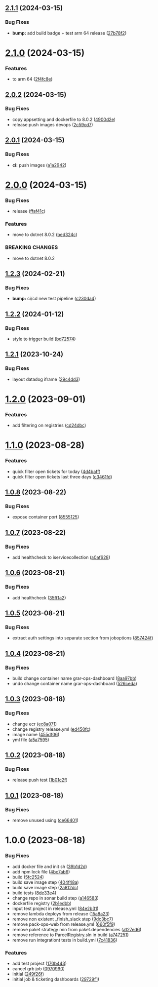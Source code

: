 ## [2.1.1](https://github.com/Informatievlaanderen/basisregisters-ops/compare/v2.1.0...v2.1.1) (2024-03-15)


### Bug Fixes

* **bump:** add build badge + test arm 64 release ([27b78f2](https://github.com/Informatievlaanderen/basisregisters-ops/commit/27b78f2cffe8a41563416cbb891633a48c0549bf))

# [2.1.0](https://github.com/Informatievlaanderen/basisregisters-ops/compare/v2.0.2...v2.1.0) (2024-03-15)


### Features

* to arm 64 ([2f4fc8e](https://github.com/Informatievlaanderen/basisregisters-ops/commit/2f4fc8e45e5a2ab59e48345a9bfbd7fee764a015))

## [2.0.2](https://github.com/Informatievlaanderen/basisregisters-ops/compare/v2.0.1...v2.0.2) (2024-03-15)


### Bug Fixes

* copy appsetting and dockerfile to 8.0.2 ([4900d2e](https://github.com/Informatievlaanderen/basisregisters-ops/commit/4900d2eee22f23bda30528f6f30d1a125fee8e02))
* release push images devops ([2c59cd7](https://github.com/Informatievlaanderen/basisregisters-ops/commit/2c59cd7d5a1df5bd73627ba0da6c3219b1ab5f81))

## [2.0.1](https://github.com/Informatievlaanderen/basisregisters-ops/compare/v2.0.0...v2.0.1) (2024-03-15)


### Bug Fixes

* **ci:**  push images ([a1a2942](https://github.com/Informatievlaanderen/basisregisters-ops/commit/a1a294239486657f1f72ad572a184b161d950ac3))

# [2.0.0](https://github.com/Informatievlaanderen/basisregisters-ops/compare/v1.2.3...v2.0.0) (2024-03-15)


### Bug Fixes

* release ([ffaf41c](https://github.com/Informatievlaanderen/basisregisters-ops/commit/ffaf41c325d05db67cc6df5fb6c5f7ca96a8316d))


### Features

* move to dotnet 8.0.2 ([bed324c](https://github.com/Informatievlaanderen/basisregisters-ops/commit/bed324c477ffe97dfcef99507aea5904d076e003))


### BREAKING CHANGES

* move to dotnet 8.0.2

## [1.2.3](https://github.com/Informatievlaanderen/basisregisters-ops/compare/v1.2.2...v1.2.3) (2024-02-21)


### Bug Fixes

* **bump:** ci/cd new test pipeline ([c230da4](https://github.com/Informatievlaanderen/basisregisters-ops/commit/c230da46c0f99fa90b8810ef6acfb5603ac0ae26))

## [1.2.2](https://github.com/Informatievlaanderen/basisregisters-ops/compare/v1.2.1...v1.2.2) (2024-01-12)


### Bug Fixes

* style to trigger build ([bd72574](https://github.com/Informatievlaanderen/basisregisters-ops/commit/bd72574df5c1f5b219d1e8fa479c00fd5ab42334))

## [1.2.1](https://github.com/Informatievlaanderen/basisregisters-ops/compare/v1.2.0...v1.2.1) (2023-10-24)


### Bug Fixes

* layout datadog iframe ([29c4dd3](https://github.com/Informatievlaanderen/basisregisters-ops/commit/29c4dd378beb25e621069bb15cb8475ef0e9c5ea))

# [1.2.0](https://github.com/Informatievlaanderen/basisregisters-ops/compare/v1.1.0...v1.2.0) (2023-09-01)


### Features

* add filtering on registries ([cd24dbc](https://github.com/Informatievlaanderen/basisregisters-ops/commit/cd24dbcfab4aa939040d3d63bade4f807759da98))

# [1.1.0](https://github.com/Informatievlaanderen/basisregisters-ops/compare/v1.0.8...v1.1.0) (2023-08-28)


### Features

* quick filter open tickets for today ([4d4baff](https://github.com/Informatievlaanderen/basisregisters-ops/commit/4d4baff3c5fd8355b5862680d803625f3f57d7aa))
* quick filter open tickets last three days ([c3461fd](https://github.com/Informatievlaanderen/basisregisters-ops/commit/c3461fdf656f740355fa7f177299ea616d1dd954))

## [1.0.8](https://github.com/Informatievlaanderen/basisregisters-ops/compare/v1.0.7...v1.0.8) (2023-08-22)


### Bug Fixes

* expose container port ([8555125](https://github.com/Informatievlaanderen/basisregisters-ops/commit/8555125f4977647f031f7ca36876ba45c7ffc1d8))

## [1.0.7](https://github.com/Informatievlaanderen/basisregisters-ops/compare/v1.0.6...v1.0.7) (2023-08-22)


### Bug Fixes

* add healthcheck to iservicecollection ([a0af628](https://github.com/Informatievlaanderen/basisregisters-ops/commit/a0af6288526fcb4fd26da1edf429a881584c661c))

## [1.0.6](https://github.com/Informatievlaanderen/basisregisters-ops/compare/v1.0.5...v1.0.6) (2023-08-21)


### Bug Fixes

* add healthcheck ([35ff1a2](https://github.com/Informatievlaanderen/basisregisters-ops/commit/35ff1a23e8a8ca25563664f661b0d90c0ab740b7))

## [1.0.5](https://github.com/Informatievlaanderen/basisregisters-ops/compare/v1.0.4...v1.0.5) (2023-08-21)


### Bug Fixes

* extract auth settings into separate section from joboptions ([857424f](https://github.com/Informatievlaanderen/basisregisters-ops/commit/857424faaa158b5ca9e8c88b7b3a3e0c0f83bb3a))

## [1.0.4](https://github.com/Informatievlaanderen/basisregisters-ops/compare/v1.0.3...v1.0.4) (2023-08-21)


### Bug Fixes

* build change container name grar-ops-dashboard ([8aa97bb](https://github.com/Informatievlaanderen/basisregisters-ops/commit/8aa97bbcbdf5ba4c34c6f589a4fee35b084f0086))
* undo change container name grar-ops-dashboard ([526ceda](https://github.com/Informatievlaanderen/basisregisters-ops/commit/526cedaad8148a48f1bc3c2127e2f7bec33f99f8))

## [1.0.3](https://github.com/Informatievlaanderen/basisregisters-ops/compare/v1.0.2...v1.0.3) (2023-08-18)


### Bug Fixes

* change ecr ([ec8a071](https://github.com/Informatievlaanderen/basisregisters-ops/commit/ec8a07164ed6241d2fa22069b33040a89bd4f2f1))
* change registry release.yml ([ed450fc](https://github.com/Informatievlaanderen/basisregisters-ops/commit/ed450fcec34c476947a9bac5cf08eb6b9a9c4121))
* image name ([455df06](https://github.com/Informatievlaanderen/basisregisters-ops/commit/455df06038902c74665a5b60e8f5aefa6605154e))
* yml file ([a5a7595](https://github.com/Informatievlaanderen/basisregisters-ops/commit/a5a759554e610d8b9145f62d4464fe56ac723235))

## [1.0.2](https://github.com/Informatievlaanderen/basisregisters-ops/compare/v1.0.1...v1.0.2) (2023-08-18)


### Bug Fixes

* release push test ([1b01c2f](https://github.com/Informatievlaanderen/basisregisters-ops/commit/1b01c2ff3006e2751d8343a888a122fa301b8c76))

## [1.0.1](https://github.com/Informatievlaanderen/basisregisters-ops/compare/v1.0.0...v1.0.1) (2023-08-18)


### Bug Fixes

* remove unused using ([ce66401](https://github.com/Informatievlaanderen/basisregisters-ops/commit/ce66401a4b8a554271d1e15e4adbdb1434663db9))

# 1.0.0 (2023-08-18)


### Bug Fixes

* add docker file and init sh ([39b1d2d](https://github.com/Informatievlaanderen/basisregisters-ops/commit/39b1d2db71bda831ade268267a39a53d1c057727))
* add npm lock file ([4bc7ab6](https://github.com/Informatievlaanderen/basisregisters-ops/commit/4bc7ab646a221202a834c64c52711d8fa8396bea))
* build ([5fc2524](https://github.com/Informatievlaanderen/basisregisters-ops/commit/5fc252419d7e05556a2337e95ed68670de49039f))
* build save image step ([404f48a](https://github.com/Informatievlaanderen/basisregisters-ops/commit/404f48a20ed98b9f1ba5c24899c95247d1ad2356))
* build save image step ([2a812dc](https://github.com/Informatievlaanderen/basisregisters-ops/commit/2a812dcfcf3a60863e848aa245c7eeb00687355f))
* build tests ([8de33e4](https://github.com/Informatievlaanderen/basisregisters-ops/commit/8de33e43a37cf96c9cd089e5c808f3fb915e8fba))
* change repo in sonar build step ([a146583](https://github.com/Informatievlaanderen/basisregisters-ops/commit/a146583d363af7cb3cb3d0361f2de21a37f68ae3))
* dockerfile registry ([2b1edbb](https://github.com/Informatievlaanderen/basisregisters-ops/commit/2b1edbbdafcbffc68b7f92c1c3fcd5bb23942eec))
* input test project in release.yml ([84e2b31](https://github.com/Informatievlaanderen/basisregisters-ops/commit/84e2b31157a7d4670d89dcd07e71c2a439e78ab6))
* remove lambda deploys from release ([15a8a23](https://github.com/Informatievlaanderen/basisregisters-ops/commit/15a8a23acdb8a9fafdcaaccb855b1205fc7c3ec2))
* remove non existent _finish_slack step ([9dc3bc7](https://github.com/Informatievlaanderen/basisregisters-ops/commit/9dc3bc71b7bca3857e13a79dc8a9dc65d0c0c1b5))
* remove pack-ops-web from release.yml ([660f5f9](https://github.com/Informatievlaanderen/basisregisters-ops/commit/660f5f9ec11235ae32f7fc15eea7420c7bff4e49))
* remove paket strategy min from paket.dependencies ([a127ed6](https://github.com/Informatievlaanderen/basisregisters-ops/commit/a127ed6b2c5eeee3a0002cd331d9b587900b0cfb))
* remove reference to ParcelRegistry.sln in build ([a747251](https://github.com/Informatievlaanderen/basisregisters-ops/commit/a747251dc41fb15992759571afeaae31acd2734c))
* remove run integrationt tests in build.yml ([7c41836](https://github.com/Informatievlaanderen/basisregisters-ops/commit/7c418362c1a9214f2d0869bb15d2d513e0c935a2))


### Features

* add test project ([170b443](https://github.com/Informatievlaanderen/basisregisters-ops/commit/170b443c2d426aeb7bdefa6b8d2d0d4689f9f5e3))
* cancel grb job ([0970990](https://github.com/Informatievlaanderen/basisregisters-ops/commit/0970990fa759fd9fb8658ab60b5d63edea39bf3a))
* initial ([249f26f](https://github.com/Informatievlaanderen/basisregisters-ops/commit/249f26f3d8c769873d4112f8755c36deb47cdd4c))
* initial job & ticketing dashboards ([29729f1](https://github.com/Informatievlaanderen/basisregisters-ops/commit/29729f1ad4010e75d56bd78867de335e9ac7c665))
